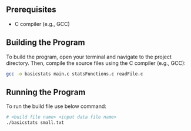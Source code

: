 ## Prerequisites
- C compiler (e.g., GCC)

## Building the Program
To build the program, open your terminal and navigate to the project directory. Then, compile the source files using the C compiler (e.g., GCC):

```bash
gcc -o basicstats main.c statsFunctions.c readFile.c
```
## Running the Program
To run the build file use below command:
```bash
# <build file name> <input data file name>
./basicstats small.txt
```
